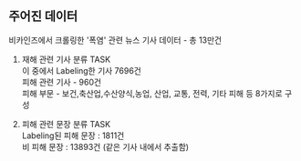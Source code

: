 ## 주어진 데이터

비카인즈에서 크롤링한 '폭염' 관련 뉴스 기사 데이터 - 총 13만건  

1. 재해 관련 기사 분류 TASK  
이 중에서 Labeling한 기사 7696건  
피해 관련 기사 - 960건   
피해 부문 - 보건,축산업,수산양식,농업, 산업, 교통, 전력, 기타 피해 등 8가지로 구성 

2. 피해 관련 문장 분류 TASK  
Labeling된 피해 문장 : 1811건  
비 피해 문장 : 13893건 (같은 기사 내에서 추출함)  
